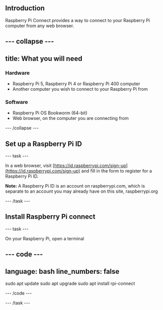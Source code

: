 ## Introduction

Raspberry Pi Connect provides a way to connect to your Raspberry Pi computer from any web browser. 

--- collapse ---
---
title: What you will need
---
### Hardware

+ Raspberry Pi 5, Raspberry Pi 4 or Raspberry Pi 400 computer
+ Another computer you wish to connect to your Raspberry Pi from

### Software

+ Raspberry Pi OS Bookworm (64-bit)
+ Web browser, on the computer you are connecting from

--- /collapse ---

## Set up a Raspberry Pi ID
--- task ---

In a web browser, visit [https://id.raspberrypi.com/sign-up](https://id.raspberrypi.com/sign-up) and fill in the form to register for a Raspberry Pi ID.

**Note:** A Raspberry Pi ID is an account on raspberrypi.com, which is separate to an account you may already have on this site, raspberrypi.org 

--- /task ---

## Install Raspberry Pi connect
--- task ---

On your Raspberry Pi, open a terminal

--- code ---
---
language: bash
line_numbers: false
---
sudo apt update
sudo apt upgrade
sudo apt install rpi-connect


--- /code ---

--- /task ---


